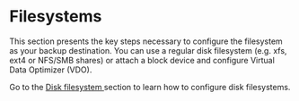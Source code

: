 # Filesystems

This section presents the key steps necessary to configure the filesystem as your backup destination. You can use a regular disk filesystem (e.g. xfs, ext4 or NFS/SMB shares) or attach a block device and configure Virtual Data Optimizer (VDO). &#x20;

Go to the [Disk filesystem ](https://storware.gitbook.io/kodo-for-cloud-office365/deployment/backup-destinations/filesystems/disk-filesystem)section to learn how to configure disk filesystems.

